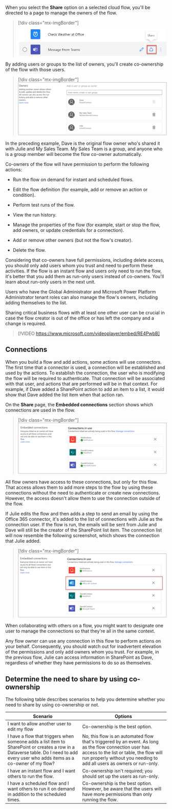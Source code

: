 When you select the **Share** option on a selected cloud flow, you'll be directed to a page to manage the owners of the flow.

> [!div class="mx-imgBorder"]
> ![Screenshot showing the Share icon location next to the Edit icon.](../media/share.png)

By adding users or groups to the list of owners, you'll create co-ownership of the flow with those users.

> [!div class="mx-imgBorder"]
> ![Screenshot showing the owners list where you can add users or groups.](../media/owners-list.png)

In the preceding example, Dave is the original flow owner who's shared it with Julie and My Sales Team. My Sales Team is a group, and anyone who is a group member will become the flow co-owner automatically.

Co-owners of the flow will have permission to perform the following actions:

- Run the flow on demand for instant and scheduled flows.

- Edit the flow definition (for example, add or remove an action or condition).

- Perform test runs of the flow.

- View the run history.

- Manage the properties of the flow (for example, start or stop the flow, add owners, or update credentials for a connection).

- Add or remove other owners (but not the flow's creator).

- Delete the flow.

Considering that co-owners have full permissions, including delete access, you should only add users whom you trust and need to perform these activities. If the flow is an instant flow and users only need to run the flow, it's better that you add them as run-only users instead of co-owners. You'll learn about run-only users in the next unit.

Users who have the Global Administrator and Microsoft Power Platform Administrator tenant roles can also manage the flow's owners, including adding themselves to the list.

Sharing critical business flows with at least one other user can be crucial in case the flow creator is out of the office or has left the company and a change is required.

> [!VIDEO https://www.microsoft.com/videoplayer/embed/RE4PwbB]

## Connections

When you build a flow and add actions, some actions will use connectors. The first time that a connector is used, a connection will be established and used by the actions. To establish the connection, the user who is modifying the flow will be required to authenticate. That connection will be associated with that user, and actions that are performed will be in that context. For example, if Dave added a SharePoint action to add an item to a list, it would show that Dave added the list item when that action ran.

On the **Share** page, the **Embedded connections** section shows which connections are used in the flow.

> [!div class="mx-imgBorder"]
> ![Screenshot showing the connections that are used in the flow.](../media/embedded.png)

All flow owners have access to these connections, but only for this flow. That access allows them to add more steps to the flow by using these connections without the need to authenticate or create new connections. However, the access doesn't allow them to use the connection outside of the flow.

If Julie edits the flow and then adds a step to send an email by using the Office 365 connector, it's added to the list of connections with Julie as the connection user. If the flow is run, the emails will be sent from Julie and Dave will still be the creator of the SharePoint list item. The connection list will now resemble the following screenshot, which shows the connection that Julie added.

> [!div class="mx-imgBorder"]
> ![Screenshot showing a connection created by another co-owner.](../media/julie.png)

When collaborating with others on a flow, you might want to designate one user to manage the connections so that they're all in the same context.

Any flow owner can use any connection in this flow to perform actions on your behalf. Consequently, you should watch out for inadvertent elevation of the permissions and only add owners whom you trust. For example, in the previous flow, Julie can access information in SharePoint as Dave, regardless of whether they have permissions to do so as themselves.

## Determine the need to share by using co-ownership

The following table describes scenarios to help you determine whether you need to share by using co-ownership or not. 

| Scenario | Options |
| -------- |-------- |
| I want to allow another user to edit my flow | Co-ownership is the best option. |
| I have a flow that triggers when someone adds a list item to SharePoint or creates a row in a Dataverse table. Do I need to add every user who adds items as a co-owner of my flow? | No, this flow is an automated flow that's triggered by an event. As long as the flow connection user has access to the list or table, the flow will run properly without you needing to add all users as owners or run-only. |
| I have an instant flow and I want others to run the flow. | Co-ownership isn't required; you should set up the users as run-only. |
| I have a scheduled flow and I want others to run it on demand in addition to the scheduled times. | Co-ownership is the best option. However, be aware that the users will have more permissions than only running the flow. |
